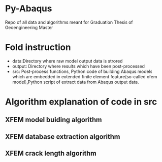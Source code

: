 # Py-Abaqus
Repo of all data and algorithms meant for Graduation Thesis of Geoengineering Master 
# Fold instruction
* data:Directory where raw model output data is strored
* output: Directory where results which have been post-processed 
* src: Post-process functions, Python code of building Abaqus models which are embedded in extended finite element feature(so-called xfem model),Python script of extract data from Abaqus output data. 
# Algorithm explanation of code in src
## XFEM model buiding algorithm
## XFEM database extraction algorithm
## XFEM crack length algorithm
